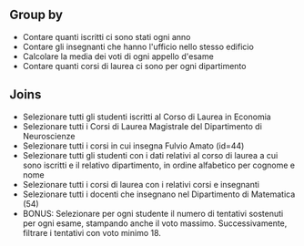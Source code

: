 ## Group by

- Contare quanti iscritti ci sono stati ogni anno
- Contare gli insegnanti che hanno l'ufficio nello stesso edificio
- Calcolare la media dei voti di ogni appello d'esame
- Contare quanti corsi di laurea ci sono per ogni dipartimento

## Joins

- Selezionare tutti gli studenti iscritti al Corso di Laurea in Economia
- Selezionare tutti i Corsi di Laurea Magistrale del Dipartimento di Neuroscienze
- Selezionare tutti i corsi in cui insegna Fulvio Amato (id=44)
- Selezionare tutti gli studenti con i dati relativi al corso di laurea a cui sono iscritti e il relativo dipartimento, in ordine alfabetico per cognome e nome
- Selezionare tutti i corsi di laurea con i relativi corsi e insegnanti
- Selezionare tutti i docenti che insegnano nel Dipartimento di Matematica (54)
- BONUS: Selezionare per ogni studente il numero di tentativi sostenuti per ogni esame, stampando anche il voto massimo. Successivamente, filtrare i tentativi con voto minimo 18.